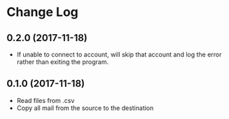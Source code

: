 # Change Log

## 0.2.0 (2017-11-18)
- If unable to connect to account, will skip that account and log the error rather than exiting the program.

## 0.1.0 (2017-11-18)
- Read files from .csv
- Copy all mail from the source to the destination